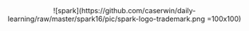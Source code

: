 <div align=center>![spark](https://github.com/caserwin/daily-learning/raw/master/spark16/pic/spark-logo-trademark.png =100x100)</div>
